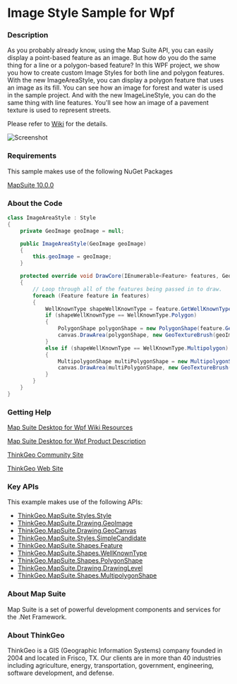 # Image Style Sample for Wpf

### Description
As you probably already know, using the Map Suite API, you can easily display a point-based feature as an image. But how do you do the same thing for a line or a polygon-based feature? In this WPF project, we show you how to create custom Image Styles for both line and polygon features. With the new ImageAreaStyle, you can display a polygon feature that uses an image as its fill. You can see how an image for forest and water is used in the sample project. And with the new ImageLineStyle, you can do the same thing with line features. You'll see how an image of a pavement texture is used to represent streets.

Please refer to [Wiki](http://wiki.thinkgeo.com/wiki/map_suite_desktop_for_wpf) for the details.

![Screenshot](https://github.com/ThinkGeo/ImageStyleSample-ForWpf/blob/master/Screenshot.png)

### Requirements

This sample makes use of the following NuGet Packages

[MapSuite 10.0.0](https://www.nuget.org/packages?q=ThinkGeo)

### About the Code
```csharp
class ImageAreaStyle : Style
{
    private GeoImage geoImage = null;

    public ImageAreaStyle(GeoImage geoImage)
    {
        this.geoImage = geoImage;
    }

    protected override void DrawCore(IEnumerable<Feature> features, GeoCanvas canvas, Collection<SimpleCandidate> labelsInThisLayer, Collection<SimpleCandidate> labelsInAllLayers)
    {
        // Loop through all of the features being passed in to draw.
        foreach (Feature feature in features)
        {
            WellKnownType shapeWellKnownType = feature.GetWellKnownType();
            if (shapeWellKnownType == WellKnownType.Polygon)
            {
                PolygonShape polygonShape = new PolygonShape(feature.GetWellKnownBinary());
                canvas.DrawArea(polygonShape, new GeoTextureBrush(geoImage), DrawingLevel.LevelOne);
            }
            else if (shapeWellKnownType == WellKnownType.Multipolygon)
            {
                MultipolygonShape multiPolygonShape = new MultipolygonShape(feature.GetWellKnownBinary());
                canvas.DrawArea(multiPolygonShape, new GeoTextureBrush(geoImage), DrawingLevel.LevelOne);
            }
        }
    }
}
```
### Getting Help

[Map Suite Desktop for Wpf Wiki Resources](http://wiki.thinkgeo.com/wiki/map_suite_desktop_for_wpf)

[Map Suite Desktop for Wpf Product Description](https://thinkgeo.com/ui-controls#desktop-platforms)

[ThinkGeo Community Site](http://community.thinkgeo.com/)

[ThinkGeo Web Site](http://www.thinkgeo.com)

### Key APIs
This example makes use of the following APIs:

- [ThinkGeo.MapSuite.Styles.Style](http://wiki.thinkgeo.com/wiki/api/thinkgeo.mapsuite.styles.style)
- [ThinkGeo.MapSuite.Drawing.GeoImage](http://wiki.thinkgeo.com/wiki/api/thinkgeo.mapsuite.drawing.geoimage)
- [ThinkGeo.MapSuite.Drawing.GeoCanvas](http://wiki.thinkgeo.com/wiki/api/thinkgeo.mapsuite.drawing.geocanvas)
- [ThinkGeo.MapSuite.Styles.SimpleCandidate](http://wiki.thinkgeo.com/wiki/api/thinkgeo.mapsuite.styles.simplecandidate)
- [ThinkGeo.MapSuite.Shapes.Feature](http://wiki.thinkgeo.com/wiki/api/thinkgeo.mapsuite.shapes.feature)
- [ThinkGeo.MapSuite.Shapes.WellKnownType](http://wiki.thinkgeo.com/wiki/api/thinkgeo.mapsuite.shapes.wellknowntype)
- [ThinkGeo.MapSuite.Shapes.PolygonShape](http://wiki.thinkgeo.com/wiki/api/thinkgeo.mapsuite.shapes.polygonshape)
- [ThinkGeo.MapSuite.Drawing.DrawingLevel](http://wiki.thinkgeo.com/wiki/api/thinkgeo.mapsuite.drawing.drawinglevel)
- [ThinkGeo.MapSuite.Shapes.MultipolygonShape](http://wiki.thinkgeo.com/wiki/api/thinkgeo.mapsuite.shapes.multipolygonshape)

### About Map Suite
Map Suite is a set of powerful development components and services for the .Net Framework.

### About ThinkGeo
ThinkGeo is a GIS (Geographic Information Systems) company founded in 2004 and located in Frisco, TX. Our clients are in more than 40 industries including agriculture, energy, transportation, government, engineering, software development, and defense.

